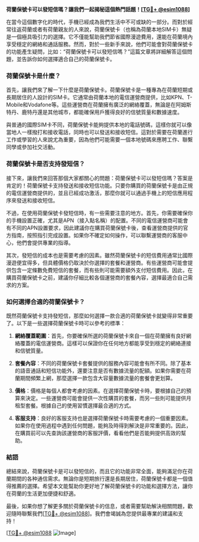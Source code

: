 **荷蘭保號卡可以發短信嗎？讓我們一起揭秘這個熱門話題！[[TG💪+ @esim1088](https://t.me/s/esim1088)]**

在當今這個數字化的時代，手機已經成為我們生活中不可或缺的一部分。而對於經常往返荷蘭或者有荷蘭親友的人來說，荷蘭保號卡（也稱為荷蘭本地SIM卡）無疑是一個極具吸引力的選擇。它不僅能幫助我們節省國際漫遊費用，還能在荷蘭境內享受穩定的網絡和通話服務。然而，對於一些新手來說，他們可能會對荷蘭保號卡的功能產生疑問，比如：“荷蘭保號卡可以發短信嗎？”這篇文章將詳細解答這個問題，並告訴你如何選擇適合自己的荷蘭保號卡。

### 荷蘭保號卡是什麼？

首先，讓我們來了解一下什麼是荷蘭保號卡。荷蘭保號卡是一種專為在荷蘭短期或長期居住的人設計的SIM卡。它通常由荷蘭本地的電信運營商提供，比如KPN、T-Mobile和Vodafone等。這些運營商在荷蘭擁有廣泛的網絡覆蓋，無論是在阿姆斯特丹、鹿特丹還是其他城市，都能確保用戶獲得良好的信號質量和數據速度。

與普通的國際SIM卡不同，荷蘭保號卡能夠提供本地的電話號碼，這樣你就可以像當地人一樣撥打和接收電話，同時也可以發送和接收短信。這對於需要在荷蘭進行工作或學習的人來說尤為重要，因為他們可能需要一個本地號碼來應聘工作、聯繫同學或參加社交活動。

### 荷蘭保號卡是否支持發短信？

接下來，讓我們來回答那個大家都關心的問題：荷蘭保號卡可以發短信嗎？答案是肯定的！荷蘭保號卡支持發送和接收短信功能。只要你購買的荷蘭保號卡是由正規的電信運營商提供的，並且已經成功激活，那麼你就可以通過手機上的短信應用程序來發送和接收短信。

不過，在使用荷蘭保號卡發短信時，有一些需要注意的地方。首先，你需要確保你的手機設置正確，尤其是APN（接入點名稱）的配置。不同的電信運營商可能會有不同的APN設置要求，因此建議你在購買荷蘭保號卡後，查看運營商提供的官方指南，按照指引完成設置。如果你不確定如何操作，可以聯繫運營商的客服中心，他們會提供專業的指導。

其次，發短信的成本也是需要考慮的因素。雖然荷蘭保號卡的短信費用通常比國際漫遊便宜得多，但具體價格仍取決於你選擇的套餐和運營商。有些運營商可能會提供包含一定條數免費短信的套餐，而有些則可能需要額外支付短信費用。因此，在購買荷蘭保號卡之前，建議你仔細比較各個運營商的套餐內容，選擇最適合自己需求的方案。

### 如何選擇合適的荷蘭保號卡？

既然荷蘭保號卡支持發短信，那麼如何選擇一款合適的荷蘭保號卡就變得非常重要了。以下是一些選擇荷蘭保號卡時可以參考的標準：

1. **網絡覆蓋範圍**：首先，你要確保所選的荷蘭保號卡來自一個在荷蘭擁有良好網絡覆蓋的電信運營商。這樣可以保證你在任何地方都能享受到穩定的網絡連接和信號質量。

2. **套餐內容**：不同的荷蘭保號卡套餐提供的服務內容可能會有所不同。除了基本的語音通話和短信功能外，還要注意是否有數據流量的配額。如果你需要在荷蘭期間頻繁上網，那麼選擇一款包含大容量數據流量的套餐會更划算。

3. **價格**：價格是每個人都會考慮的因素。在選擇荷蘭保號卡時，要根據自己的預算來決定。一些運營商可能會提供一次性購買的套餐，而另一些則可能提供月租型套餐。根據自己的使用習慣選擇最合適的方式。

4. **客服支持**：良好的客服支持也是選擇荷蘭保號卡時需要考慮的一個重要因素。如果你在使用過程中遇到任何問題，能夠及時得到解決是非常重要的。因此，在購買前可以先查詢該運營商的客服評價，看看他們是否能夠提供高效的幫助。

### 結語

總結來說，荷蘭保號卡是可以發短信的，而且它的功能非常全面，能夠滿足你在荷蘭期間的各种通信需求。無論你是短期旅行還是長期居住，荷蘭保號卡都是一個值得推薦的選擇。希望本文能幫助你更好地了解荷蘭保號卡的功能和選擇方法，讓你在荷蘭的生活更加便捷和舒適。

最後，如果你想了解更多關於荷蘭保號卡的信息，或者需要幫助解決相關問題，歡迎隨時聯繫我們[[TG💪+ @esim1088](https://t.me/s/esim1088)]。我們會竭誠為您提供最專業的建議和支持！

[[TG💪+ @esim1088](https://t.me/s/esim1088) ![Image](https://i.postimg.cc/4NQfJmqS/Snipaste-2025-05-13-00-14-12.png)]
